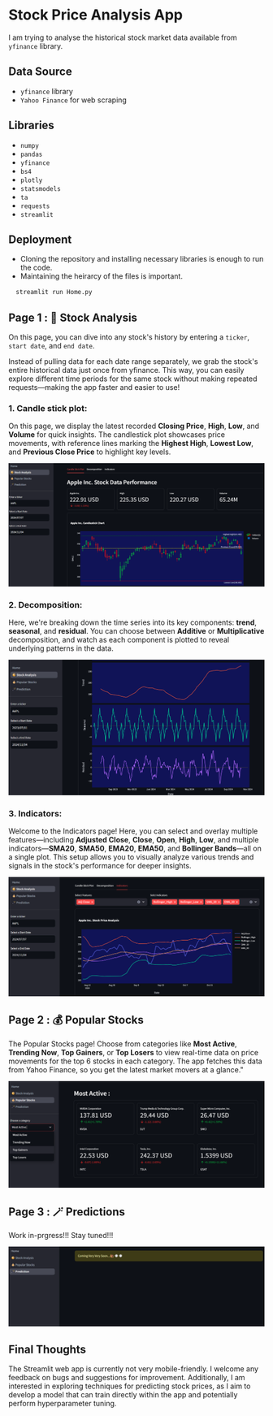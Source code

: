 
# Stock Price Analysis App

I am trying to analyse the historical stock market data available from `yfinance` library.

## Data Source

 - `yfinance` library
 - `Yahoo Finance` for web scraping

## Libraries
- `numpy`
- `pandas`
- `yfinance`
- `bs4`
- `plotly`
- `statsmodels`
- `ta`
- `requests`
- `streamlit`

## Deployment

- Cloning the repository and installing necessary libraries is enough to run the code.
- Maintaining the heirarcy of the files is important.

```bash
  streamlit run Home.py
```
## Page 1 : 🧐 Stock Analysis


On this page, you can dive into any stock's history by entering a `ticker`, `start date`, and `end date`.

Instead of pulling data for each date range separately, we grab the stock's entire historical data just once from yfinance. This way, you can easily explore different time periods for the same stock without making repeated requests—making the app faster and easier to use!


### 1. Candle stick plot:
On this page, we display the latest recorded **Closing Price**, **High**, **Low**, and **Volume** for quick insights. The candlestick plot showcases price movements, with reference lines marking the **Highest High**, **Lowest Low**, and **Previous Close Price** to highlight key levels.

![Candle stick plot](images/candlestickplot.png)

### 2. Decomposition:

Here, we're breaking down the time series into its key components: **trend**, **seasonal**, and **residual**. You can choose between **Additive** or **Multiplicative** decomposition, and watch as each component is plotted to reveal underlying patterns in the data.

![Decomposition](images/decomposition.png)

### 3. Indicators:
Welcome to the Indicators page! Here, you can select and overlay multiple features—including **Adjusted Close**, **Close**, **Open**, **High**, **Low**, and multiple indicators—**SMA20**, **SMA50**, **EMA20**, **EMA50**, and **Bollinger Bands**—all on a single plot. This setup allows you to visually analyze various trends and signals in the stock's performance for deeper insights.

![Indicators](images/indicators.png)

## Page 2 : 💰 Popular Stocks

The Popular Stocks page! Choose from categories like **Most Active**, **Trending Now**, **Top Gainers**, or **Top Losers** to view real-time data on price movements for the top 6 stocks in each category. The app fetches this data from Yahoo Finance, so you get the latest market movers at a glance."

![Most Active Stocks](images/popularstocks.png)

## Page 3 : 🪄 Predictions

Work in-prgress!!! Stay tuned!!!

![Coming Soon](images/predictions.png)

## Final Thoughts


The Streamlit web app is currently not very mobile-friendly. I welcome any feedback on bugs and suggestions for improvement. Additionally, I am interested in exploring techniques for predicting stock prices, as I aim to develop a model that can train directly within the app and potentially perform hyperparameter tuning.

